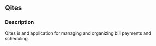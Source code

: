 ## Qites
### Description

Qites is and application for managing and organizing bill payments and scheduling.

